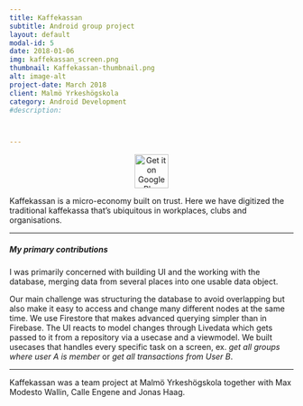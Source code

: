 ```yaml
---
title: Kaffekassan
subtitle: Android group project
layout: default
modal-id: 5
date: 2018-01-06
img: kaffekassan_screen.png
thumbnail: Kaffekassan-thumbnail.png
alt: image-alt
project-date: March 2018
client: Malmö Yrkeshögskola
category: Android Development
#description:



---
```

<center>
<a href='https://play.google.com/store/apps/details?id=se.modestotech.kaffekassan&hl=sv&pcampaignid=MKT-Other-global-all-co-prtnr-py-PartBadge-Mar2515-1'>
<img alt='Get it on Google Play' src='https://play.google.com/intl/en_us/badges/images/generic/en_badge_web_generic.png' height="60"></a>
</center>

Kaffekassan is a micro-economy built on trust. Here we have digitized the traditional kaffekassa that’s ubiquitous in workplaces, clubs and organisations.

---

##### My primary contributions
I was primarily concerned with building UI and the working with the database, merging data from several places into one usable data object.

Our main challenge was structuring the database to avoid overlapping but also make it easy to access and change many different nodes at the same time. We use Firestore that makes advanced querying simpler than in Firebase.
The UI reacts to model changes through Livedata which gets passed to it from a repository via a  usecase and a viewmodel. We built usecases that handles every specific task on a screen, ex. *get all groups where user A  is member* or *get all transactions from User B*.

---

Kaffekassan was a team project at Malmö Yrkeshögskola together with  Max Modesto Wallin, Calle Engene and Jonas Haag.
